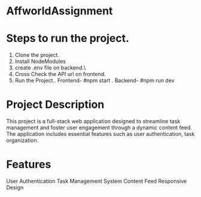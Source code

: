 # AffworldAssignment


# Steps to run the project.

1. Clone the project.
2. Install NodeModules
3. create .env file on backend.\
4. Cross Check the API url on frontend.
5. Run the Project.. Frontend- #npm start .    Backend- #npm run dev


# Project Description
This project is a full-stack web application designed to streamline task management and foster user engagement through a dynamic content feed. The application includes essential features such as user authentication, task organization.


# Features
User Authentication
Task Management System
Content Feed
Responsive Design

